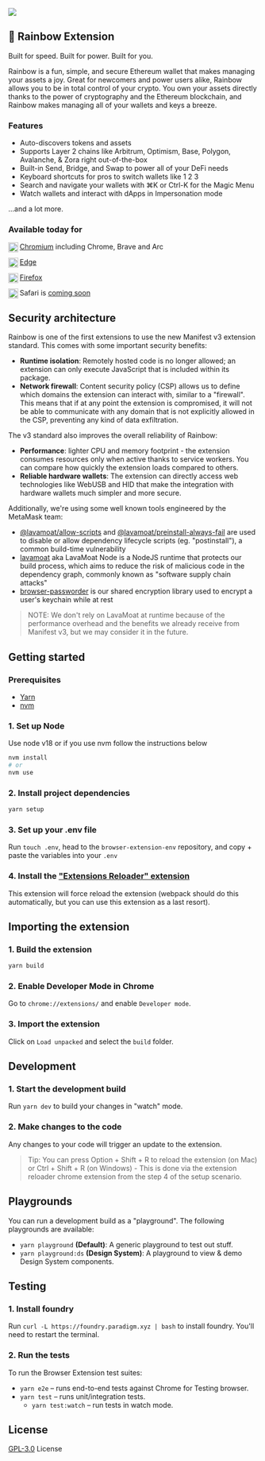 ![](.github/hero.png)

## 🌈️ Rainbow Extension

Built for speed. Built for power. Built for you.

Rainbow is a fun, simple, and secure Ethereum wallet that makes managing your assets a joy. Great for newcomers and power users alike, Rainbow allows you to be in total control of your crypto. You own your assets directly thanks to the power of cryptography and the Ethereum blockchain, and Rainbow makes managing all of your wallets and keys a breeze.

### Features
- Auto-discovers tokens and assets
- Supports Layer 2 chains like Arbitrum, Optimism, Base, Polygon, Avalanche, & Zora right out-of-the-box
- Built-in Send, Bridge, and Swap to power all of your DeFi needs
- Keyboard shortcuts for pros to switch wallets like 1  2  3
- Search and navigate your wallets with ⌘K or Ctrl-K for the Magic Menu
- Watch wallets and interact with dApps in Impersonation mode

...and a lot more.

### Available today for

<img align="left" width="20" height="20" src="https://upload.wikimedia.org/wikipedia/commons/thumb/e/e1/Google_Chrome_icon_%28February_2022%29.svg/240px-Google_Chrome_icon_%28February_2022%29.svg.png" alt="Chrome">

[Chromium](https://chrome.google.com/webstore/detail/rainbow/opfgelmcmbiajamepnmloijbpoleiama) including Chrome, Brave and Arc

<img align="left" width="20" height="20" src="https://upload.wikimedia.org/wikipedia/commons/thumb/f/f6/Edge_Logo_2019.svg/200px-Edge_Logo_2019.svg.png" alt="Edge">

[Edge](https://chrome.google.com/webstore/detail/opfgelmcmbiajamepnmloijbpoleiama)

<img align="left" width="20" height="20" src="https://upload.wikimedia.org/wikipedia/commons/thumb/a/a0/Firefox_logo%2C_2019.svg/240px-Firefox_logo%2C_2019.svg.png" alt="Firefox">

[Firefox](https://addons.mozilla.org/en-US/firefox/addon/rainbow-extension/)

<img align="left" width="20" height="20" src="https://upload.wikimedia.org/wikipedia/commons/thumb/5/52/Safari_browser_logo.svg/240px-Safari_browser_logo.svg.png" alt="Safari">

Safari is [coming soon](https://rainbowdotme.typeform.com/to/iT919yeN)

## Security architecture

Rainbow is one of the first extensions to use the new Manifest v3 extension standard. This comes with some important security benefits:
- **Runtime isolation**: Remotely hosted code is no longer allowed; an extension can only execute JavaScript that is included within its package.
- **Network firewall**: Content security policy (CSP) allows us to define which domains the extension can interact with, similar to a "firewall". This means that if at any point the extension is compromised, it will not be able to communicate with any domain that is not explicitly allowed in the CSP, preventing any kind of data exfiltration.

The v3 standard also improves the overall reliability of Rainbow:
- **Performance**: lighter CPU and memory footprint - the extension consumes resources only when active thanks to service workers. You can compare how quickly the extension loads compared to others.
- **Reliable hardware wallets**: The extension can directly access web technologies like WebUSB and HID that make the integration with hardware wallets much simpler and more secure.

Additionally, we're using some well known tools engineered by the MetaMask team:
 - [@lavamoat/allow-scripts](https://github.com/LavaMoat/LavaMoat/tree/main/packages/allow-scripts) and [@lavamoat/preinstall-always-fail](https://github.com/LavaMoat/LavaMoat/tree/main/packages/preinstall-always-fail) are used to disable or allow dependency lifecycle scripts (eg. "postinstall"), a common build-time vulnerability
 - [lavamoat](https://github.com/LavaMoat/lavamoat) aka LavaMoat Node is a NodeJS runtime that protects our build process, which aims to reduce the risk of malicious code in the dependency graph, commonly known as "software supply chain attacks"
- [browser-passworder](https://github.com/MetaMask/browser-passworder) is our shared encryption library used to encrypt a user's keychain while at rest

> NOTE: We don't rely on LavaMoat at runtime because of the performance overhead and the benefits we already receive from Manifest v3, but we may consider it in the future.

## Getting started

### Prerequisites

- [Yarn](https://classic.yarnpkg.com/en/docs/install)
- [nvm](https://github.com/nvm-sh/nvm)

### 1. Set up Node

Use node v18 or if you use nvm follow the instructions below

```bash
nvm install
# or
nvm use
```

### 2. Install project dependencies

```bash
yarn setup
```

### 3. Set up your .env file

Run `touch .env`, head to the `browser-extension-env` repository, and copy + paste the variables into your `.env`

### 4. Install the ["Extensions Reloader" extension](https://chrome.google.com/webstore/detail/extensions-reloader/fimgfedafeadlieiabdeeaodndnlbhid?hl=en)

This extension will force reload the extension (webpack should do this automatically, but you can use this extension as a last resort).

## Importing the extension

### 1. Build the extension

```bash
yarn build
```

### 2. Enable Developer Mode in Chrome

Go to `chrome://extensions/` and enable `Developer mode`.

### 3. Import the extension

Click on `Load unpacked` and select the `build` folder.

## Development

### 1. Start the development build

Run `yarn dev` to build your changes in "watch" mode.

### 2. Make changes to the code

Any changes to your code will trigger an update to the extension.

> Tip: You can press Option + Shift + R to reload the extension (on Mac) or Ctrl + Shift + R (on Windows) - This is done via the extension reloader chrome extension from the step 4 of the setup scenario.

## Playgrounds

You can run a development build as a "playground". The following playgrounds are available:

- `yarn playground` **(Default)**: A generic playground to test out stuff.
- `yarn playground:ds` **(Design System)**: A playground to view & demo Design System components.

## Testing

### 1. Install foundry

Run `curl -L https://foundry.paradigm.xyz | bash` to install foundry.
You'll need to restart the terminal.

### 2. Run the tests

To run the Browser Extension test suites:

- `yarn e2e` – runs end-to-end tests against Chrome for Testing browser.
- `yarn test` – runs unit/integration tests.
  - `yarn test:watch` – run tests in watch mode.

## License

[GPL-3.0](/LICENSE) License
